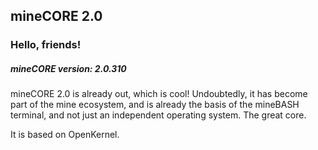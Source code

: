 ## mineCORE 2.0

### Hello, friends!

##### mineCORE version: 2.0.310

mineCORE 2.0 is already out, which is cool! Undoubtedly, it has become part of the mine ecosystem, and is already the basis of the mineBASH terminal, and not just an independent operating system. The great core. 

It is based on OpenKernel.
